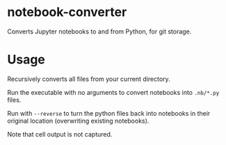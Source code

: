 # notebook-converter
Converts Jupyter notebooks to and from Python, for git storage.

# Usage
Recursively converts all files from your current directory.

Run the executable with no arguments to convert notebooks into `.nb/*.py` files.

Run with `--reverse` to turn the python files back into notebooks in their original location (overwriting existing notebooks).

Note that cell output is not captured.
